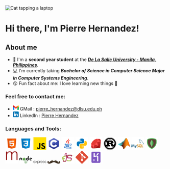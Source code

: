 <div>
    <img src="https://c.tenor.com/LSDeBe2JAfoAAAAC/cat-coding.gif" alt="Cat tapping a laptop"><br>
    <h1>Hi there, I'm Pierre Hernandez!</h1>
</div>

## About me
- 📗 I'm a **second year student** at the ***[De La Salle University - Manila, Philippines]***.
- 💻 I'm currently taking ***Bachelor of Science in Computer Science Major in Computer Systems Engineering***.
- 😮 Fun fact about me: I love learning new things 📖

### Feel free to contact me:
- <img src="./images/gmail.png" width="18px"> GMail : <a href="mailto:pierre_hernandez@dlsu.edu.ph">pierre_hernandez@dlsu.edu.ph</a>
- <img src="./images/linkedin.png" width="18px"> LinkedIn : <a href="www.linkedin.com/in/pierre-hernandez-b07048224" target="_blank">Pierre Hernandez</a>

### Languages and Tools:
<div>
    <a href="" target="_blank" rel="noreferrer"><img src="./images/html5.png" alt="HTML" width="40px"></a>
    <a href="" target="_blank" rel="noreferrer"><img src="./images/css3.png"  alt="CSS" width="40px"></a>
    <a href="" target="_blank" rel="noreferrer"><img src="./images/js.png" alt="Javascript" width="40px"></a>
    <a href="" target="_blank" rel="noreferrer"><img src="./images/c.png" alt="C" width="40px"></a>
    <a href="" target="_blank" rel="noreferrer"><img src="./images/java.png" alt="Java" width="40px"></a>
    <a href="" target="_blank" rel="noreferrer"><img src="./images/python.png" alt="Python" width="40px"></a>
    <a href="" target="_blank" rel="noreferrer"><img src="./images/ruby.png" alt="Ruby" width="40px"></a>
    <a href="" target="_blank" rel="noreferrer"><img src="./images/rust.png" alt="Rust" width="40px"></a>
    <a href="" target="_blank" rel="noreferrer"><img src="./images/matlablogo.png" alt="Matlab" width="40px"></a>
    <a href="" target="_blank" rel="noreferrer"><img src="./images/mysql.png" alt="MySQL" width="40px"></a>
    <a href="" target="_blank" rel="noreferrer"><img src="./images/mongodb.png" alt="MongoDB" width="40px"></a>
    <a href="" target="_blank" rel="noreferrer"><img src="./images/mongoose.png" alt="Mongoose" width="40px"></a>
    <a href="" target="_blank" rel="noreferrer"><img src="./images/nodejs.png" alt="NodeJS" width="40px"></a>
    <a href="" target="_blank" rel="noreferrer"><img src="./images/expressjs.png" alt="ExpressJS" width="40px"></a>
    <a href="" target="_blank" rel="noreferrer"><img src="./images/handlebarsjs.png" alt="HandlebarsJS" width="40px"></a>
    <a href="" target="_blank" rel="noreferrer"><img src="./images/ejs.png" alt="EJS" width="40px"></a>
    <a href="" target="_blank" rel="noreferrer"><img src="./images/git.png" alt="Git" width="40px"></a>
    <a href="" target="_blank" rel="noreferrer"><img src="./images/heroku.png" alt="Heroku" width="40px"></a>
</div>

<!-- Links -->

[De La Salle University - Manila, Philippines]: https://www.dlsu.edu.ph/
